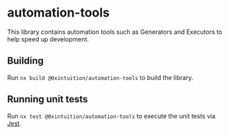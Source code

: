 # automation-tools

This library contains automation tools such as Generators and Executors to help speed up development.

## Building

Run `nx build @0xintuition/automation-tools` to build the library.

## Running unit tests

Run `nx test @0xintuition/automation-tools` to execute the unit tests via [Jest](https://jestjs.io).
